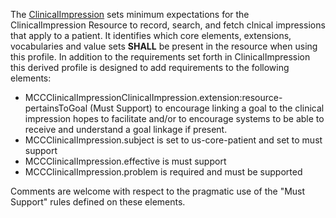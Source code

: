 The [ClinicalImpression](http://hl7.org/fhir/StructureDefinition/ClinicalImpression) sets minimum expectations for the ClinicalImpression Resource to record, search, and fetch clnical impressions that apply to a patient. It identifies which core elements, extensions, vocabularies and value sets **SHALL** be present in the resource when using this profile. In addition to the requirements set forth in ClinicalImpression this derived profile is designed to add requirements to the following elements:
* MCCClinicalImpressionClinicalImpression.extension:resource-pertainsToGoal (Must Support) to encourage linking a goal to the clinical impression hopes to facilitate and/or to encourage systems to be able to receive and understand a goal linkage if present.
* MCCClinicalImpression.subject is set to us-core-patient and set to must support
* MCCClinicalImpression.effective is must support
* MCCClinicalImpression.problem is required and must be supported

Comments are welcome with respect to the pragmatic use of the "Must Support" rules defined on these elements.